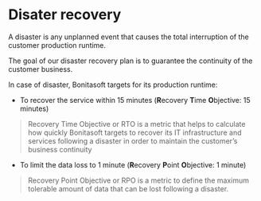 # Disater recovery
A disaster is any unplanned event that causes the total interruption of the customer production runtime.

The goal of our disaster recovery plan is to guarantee the continuity of the customer business.

In case of disaster, Bonitasoft targets for its production runtime:

* To recover the service within 15 minutes (**R**ecovery **T**ime **O**bjective: 15 minutes)
> Recovery Time Objective or RTO is a metric that helps to calculate how quickly Bonitasoft targets to recover its IT infrastructure and services following a disaster in order to maintain the customer’s business continuity

* To limit the data loss to 1 minute (**R**ecovery **P**oint **O**bjective: 1 minute)
> Recovery Point Objective or RPO is a metric to define the maximum tolerable amount of data that can be lost following a disaster.